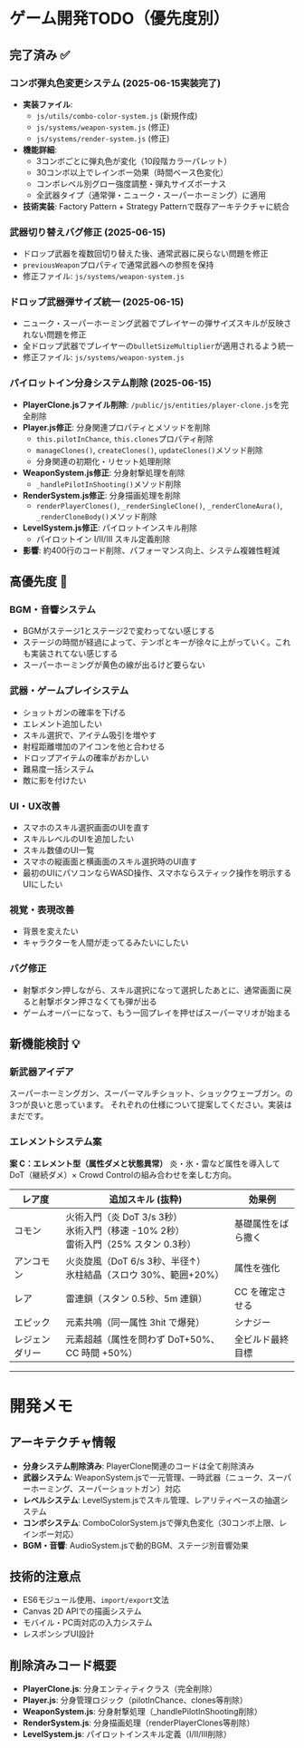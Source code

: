 # ゲーム開発TODO（優先度別）

## 完了済み ✅

### **コンボ弾丸色変更システム** (2025-06-15実装完了)
- **実装ファイル**: 
  - `js/utils/combo-color-system.js` (新規作成)
  - `js/systems/weapon-system.js` (修正)
  - `js/systems/render-system.js` (修正)
- **機能詳細**:
  - 3コンボごとに弾丸色が変化（10段階カラーパレット）
  - 30コンボ以上でレインボー効果（時間ベース色変化）
  - コンボレベル別グロー強度調整・弾丸サイズボーナス
  - 全武器タイプ（通常弾・ニューク・スーパーホーミング）に適用
- **技術実装**: Factory Pattern + Strategy Patternで既存アーキテクチャに統合

### **武器切り替えバグ修正** (2025-06-15)
- ドロップ武器を複数回切り替えた後、通常武器に戻らない問題を修正
- `previousWeapon`プロパティで通常武器への参照を保持
- 修正ファイル: `js/systems/weapon-system.js`

### **ドロップ武器弾サイズ統一** (2025-06-15)  
- ニューク・スーパーホーミング武器でプレイヤーの弾サイズスキルが反映されない問題を修正
- 全ドロップ武器でプレイヤーの`bulletSizeMultiplier`が適用されるよう統一
- 修正ファイル: `js/systems/weapon-system.js`

### パイロットイン分身システム削除 (2025-06-15)
- **PlayerClone.jsファイル削除**: `/public/js/entities/player-clone.js`を完全削除
- **Player.js修正**: 分身関連プロパティとメソッドを削除
  - `this.pilotInChance`, `this.clones`プロパティ削除
  - `manageClones()`, `createClones()`, `updateClones()`メソッド削除
  - 分身関連の初期化・リセット処理削除
- **WeaponSystem.js修正**: 分身射撃処理を削除
  - `_handlePilotInShooting()`メソッド削除
- **RenderSystem.js修正**: 分身描画処理を削除
  - `renderPlayerClones()`, `_renderSingleClone()`, `_renderCloneAura()`, `_renderCloneBody()`メソッド削除
- **LevelSystem.js修正**: パイロットインスキル削除
  - パイロットイン I/II/III スキル定義削除
- **影響**: 約400行のコード削除、パフォーマンス向上、システム複雑性軽減

## 高優先度 🔴

### BGM・音響システム
- BGMがステージ1とステージ2で変わってない感じする
- ステージの時間が経過によって、テンポとキーが徐々に上がっていく。これも実装されてない感じする
- スーパーホーミングが黄色の線が出るけど要らない

### 武器・ゲームプレイシステム
- ショットガンの確率を下げる
- エレメント追加したい
- スキル選択で、アイテム吸引を増やす
- 射程距離増加のアイコンを他と合わせる
- ドロップアイテムの確率がおかしい
- 難易度一括システム
- 敵に影を付けたい

### UI・UX改善
- スマホのスキル選択画面のUIを直す
- スキルレベルのUIを追加したい
- スキル数値のUI一覧
- スマホの縦画面と横画面のスキル選択時のUI直す
- 最初のUIにパソコンならWASD操作、スマホならスティック操作を明示するUIにしたい

### 視覚・表現改善
- 背景を変えたい
- キャラクターを人間が走ってるみたいにしたい

### バグ修正
- 射撃ボタン押しながら、スキル選択になって選択したあとに、通常画面に戻ると射撃ボタン押さなくても弾が出る
- ゲームオーバーになって、もう一回プレイを押せばスーパーマリオが始まる

## 新機能検討 💡

### 新武器アイデア
スーパーホーミングガン、スーパーマルチショット、ショックウェーブガン。の3つが良いと思っています。
それぞれの仕様について提案してください。実装はまだです。

### エレメントシステム案
**案 C：エレメント型（属性ダメと状態異常）**
炎・氷・雷など属性を導入してDoT（継続ダメ）× Crowd Controlの組み合わせを楽しむ方向。

| レア度 | 追加スキル (抜粋) | 効果例 |
|--------|------------------|--------|
| コモン | 火術入門（炎 DoT 3/s 3秒）<br>氷術入門（移速 -10% 2秒）<br>雷術入門（25% スタン 0.3秒） | 基礎属性をばら撒く |
| アンコモン | 火炎旋風（DoT 6/s 3秒、半径↑）<br>氷柱結晶（スロウ 30%、範囲+20%） | 属性を強化 |
| レア | 雷連鎖（スタン 0.5秒、5m 連鎖） | CC を確定させる |
| エピック | 元素共鳴（同一属性 3hit で爆発） | シナジー |
| レジェンダリー | 元素超越（属性を問わず DoT+50%、CC 時間 +50%） | 全ビルド最終目標 |

---

# 開発メモ

## アーキテクチャ情報
- **分身システム削除済み**: PlayerClone関連のコードは全て削除済み
- **武器システム**: WeaponSystem.jsで一元管理、一時武器（ニューク、スーパーホーミング、スーパーショットガン）対応
- **レベルシステム**: LevelSystem.jsでスキル管理、レアリティベースの抽選システム
- **コンボシステム**: ComboColorSystem.jsで弾丸色変化（30コンボ上限、レインボー対応）
- **BGM・音響**: AudioSystem.jsで動的BGM、ステージ別音響効果

## 技術的注意点
- ES6モジュール使用、`import/export`文法
- Canvas 2D APIでの描画システム
- モバイル・PC両対応の入力システム
- レスポンシブUI設計

## 削除済みコード概要
- **PlayerClone.js**: 分身エンティティクラス（完全削除）
- **Player.js**: 分身管理ロジック（pilotInChance、clones等削除）
- **WeaponSystem.js**: 分身射撃処理（_handlePilotInShooting削除）
- **RenderSystem.js**: 分身描画処理（renderPlayerClones等削除）
- **LevelSystem.js**: パイロットインスキル定義（I/II/III削除）